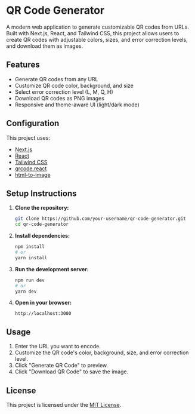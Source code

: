 # QR Code Generator

A modern web application to generate customizable QR codes from URLs. Built with Next.js, React, and Tailwind CSS, this project allows users to create QR codes with adjustable colors, sizes, and error correction levels, and download them as images.

## Features

- Generate QR codes from any URL
- Customize QR code color, background, and size
- Select error correction level (L, M, Q, H)
- Download QR codes as PNG images
- Responsive and theme-aware UI (light/dark mode)

## Configuration

This project uses:

- [Next.js](https://nextjs.org/)
- [React](https://react.dev/)
- [Tailwind CSS](https://tailwindcss.com/)
- [qrcode.react](https://github.com/zpao/qrcode.react)
- [html-to-image](https://github.com/bubkoo/html-to-image)

## Setup Instructions

1. **Clone the repository:**
   ```sh
   git clone https://github.com/your-username/qr-code-generator.git
   cd qr-code-generator
   ```

2. **Install dependencies:**
   ```sh
   npm install
   # or
   yarn install
   ```

3. **Run the development server:**
   ```sh
   npm run dev
   # or
   yarn dev
   ```

4. **Open in your browser:**
   ```
   http://localhost:3000
   ```

## Usage

1. Enter the URL you want to encode.
2. Customize the QR code's color, background, size, and error correction level.
3. Click "Generate QR Code" to preview.
4. Click "Download QR Code" to save the image.

## License

This project is licensed under the [MIT License](LICENSE).
